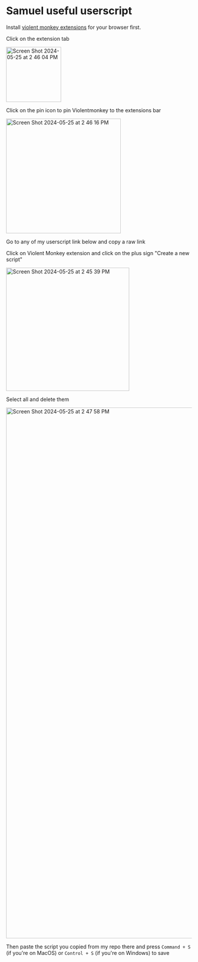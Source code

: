# Samuel useful userscript
Install [violent monkey extensions](https://violentmonkey.github.io/#installation) for your browser first.

Click on the extension tab 

<img width="149" alt="Screen Shot 2024-05-25 at 2 46 04 PM" src="https://github.com/etarakoem/userscript/assets/50989367/108fc783-fe17-4635-aa87-83947cec3780">

Click on the pin icon to pin Violentmonkey to the extensions bar

<img width="311" alt="Screen Shot 2024-05-25 at 2 46 16 PM" src="https://github.com/etarakoem/userscript/assets/50989367/363beaf2-4142-4633-8d94-d5ccd232f216">

Go to any of my userscript link below and copy a raw link


Click on Violent Monkey extension and click on the plus sign "Create a new script"

<img width="334" alt="Screen Shot 2024-05-25 at 2 45 39 PM" src="https://github.com/etarakoem/userscript/assets/50989367/7b61fb7c-e7f1-4bd9-ae2d-1e3a119c51f6">

Select all and delete them

<img width="1438" alt="Screen Shot 2024-05-25 at 2 47 58 PM" src="https://github.com/etarakoem/userscript/assets/50989367/14a90139-829e-45c8-a0b2-a47af1f183fe">


Then paste the script you copied from my repo there and press `Command + S` (if you're on MacOS) or `Control + S` (if you're on Windows) to save
